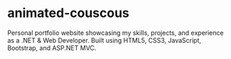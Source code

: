 # animated-couscous
Personal portfolio website showcasing my skills, projects, and experience as a .NET &amp; Web Developer. Built using HTML5, CSS3, JavaScript, Bootstrap, and ASP.NET MVC.
